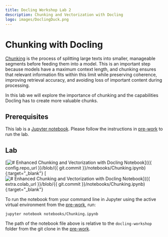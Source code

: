 ```yaml
---
title: Docling Workshop Lab 2
description: Chunking and Vectorization with Docling
logo: images/DoclingDuck.png
---
```


# Chunking with Docling

[Chunking](https://www.ibm.com/architectures/papers/rag-cookbook/chunking) is the process of splitting large texts into smaller, manageable segments before feeding them into a model. This is an important step because models have a maximum context length, and chunking ensures that relevant information fits within this limit while preserving coherence, improving retrieval accuracy, and avoiding loss of important content during processing.

In this lab we will explore the importance of chunking and the capabilities Docling has to create more valuable chunks.

## Prerequisites

This lab is a [Jupyter notebook](https://jupyter.org/). Please follow the instructions in [pre-work](../pre-work/README.md) to run the lab.

## Lab

[![# Enhanced Chunking and Vectorization with Docling Notebook](https://badgen.net/badge/icon/github?icon=github&label=View%20on "View on GitHub")]({{ config.repo_url }}/blob/{{ git.commit }}/notebooks/Chunking.ipynb){:target="_blank"}
[![# Enhanced Chunking and Vectorization with Docling Notebook](https://colab.research.google.com/assets/colab-badge.svg "Open In Colab")]({{ extra.colab_url }}/blob/{{ git.commit }}/notebooks/Chunking.ipynb){:target="_blank"}

To run the notebook from your command line in Jupyter using the active virtual environment from the [pre-work](../pre-work/README.md#install-jupyter), run:

```shell
jupyter notebook notebooks/Chunking.ipynb
```

The path of the notebook file above is relative to the `docling-workshop` folder from the git clone in the [pre-work](../pre-work/README.md#clone-the-docling-workshop-repository).
